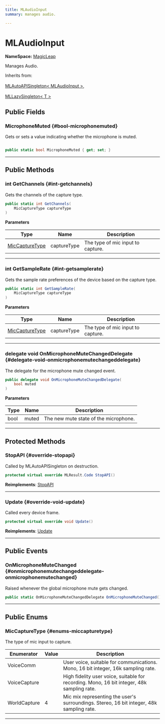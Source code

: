 ```yaml
---
title: MLAudioInput
summary: manages audio. 

---
```


# MLAudioInput



**NameSpace:** 
[MagicLeap](/versioned_docs/version-02-Aug-2023/unity-api/api/UnityEngine.XR.MagicLeap/UnityEngine.XR.MagicLeap.md) 


Manages Audio.   


Inherits from: <br></br>[MLAutoAPISingleton< MLAudioInput >](/versioned_docs/version-02-Aug-2023/unity-api/api/UnityEngine.XR.MagicLeap/UnityEngine.XR.MagicLeap.MLAutoAPISingleton.md),<br></br>[MLLazySingleton< T >](/versioned_docs/version-02-Aug-2023/unity-api/api/UnityEngine.XR.MagicLeap/UnityEngine.XR.MagicLeap.MLLazySingleton.md)




## Public Fields

### MicrophoneMuted {#bool-microphonemuted}

Gets or sets a value indicating whether the microphone is muted. 

```csharp

public static bool MicrophoneMuted { get; set; }

```






-----------

## Public Methods

### int GetChannels {#int-getchannels}

Gets the channels of the capture type. 

```csharp
public static int GetChannels(
    MicCaptureType captureType
)
```


**Parameters**

| Type | Name  | Description  | 
|--|--|--|
| [MicCaptureType](/versioned_docs/version-02-Aug-2023/unity-api/api/UnityEngine.XR.MagicLeap/MLAudioInput/UnityEngine.XR.MagicLeap.MLAudioInput.md#enums-miccapturetype) |captureType|The type of mic input to capture. |






-----------

### int GetSampleRate {#int-getsamplerate}

Gets the sample rate preferences of the device based on the capture type. 

```csharp
public static int GetSampleRate(
    MicCaptureType captureType
)
```


**Parameters**

| Type | Name  | Description  | 
|--|--|--|
| [MicCaptureType](/versioned_docs/version-02-Aug-2023/unity-api/api/UnityEngine.XR.MagicLeap/MLAudioInput/UnityEngine.XR.MagicLeap.MLAudioInput.md#enums-miccapturetype) |captureType|The type of mic input to capture. |






-----------

### delegate void OnMicrophoneMuteChangedDelegate {#delegate-void-onmicrophonemutechangeddelegate}

The delegate for the microphone mute changed event. 

```csharp
public delegate void OnMicrophoneMuteChangedDelegate(
    bool muted
)
```


**Parameters**

| Type | Name  | Description  | 
|--|--|--|
| bool |muted|The new mute state of the microphone.|






-----------

## Protected Methods

### StopAPI {#override-stopapi}

Called by MLAutoAPISingleton on destruction. 

```csharp
protected virtual override MLResult.Code StopAPI()
```




**Reimplements**: [StopAPI](/versioned_docs/version-02-Aug-2023/unity-api/api/UnityEngine.XR.MagicLeap/UnityEngine.XR.MagicLeap.MLAutoAPISingleton.md#abstract-stopapi)



-----------

### Update {#override-void-update}

Called every device frame. 

```csharp
protected virtual override void Update()
```




**Reimplements**: [Update](/versioned_docs/version-02-Aug-2023/unity-api/api/UnityEngine.XR.MagicLeap/UnityEngine.XR.MagicLeap.MLAutoAPISingleton.md#void-update)



-----------

## Public Events

### OnMicrophoneMuteChanged {#onmicrophonemutechangeddelegate-onmicrophonemutechanged}

Raised whenever the global microphone mute gets changed. 

```csharp
public static OnMicrophoneMuteChangedDelegate OnMicrophoneMuteChanged()
```






-----------

## Public Enums

### MicCaptureType {#enums-miccapturetype}

The type of mic input to capture. 

| Enumerator | Value | Description |
| ---------- | ----- | ----------- |
| VoiceComm | | User voice, suitable for communications. Mono, 16 bit integer, 16k sampling rate.   |
| VoiceCapture | | High fidelity user voice, suitable for recording. Mono, 16 bit integer, 48k sampling rate.   |
| WorldCapture | 4| Mic mix representing the user's surroundings. Stereo, 16 bit integer, 48k sampling rate.   |








-----------


